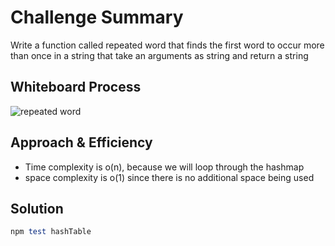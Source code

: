 # Challenge Summary

Write a function called repeated word that finds the first word to occur more than once in a string that take an arguments as string and return a string

## Whiteboard Process
<!-- Embedded whiteboard image -->
![repeated word](https://user-images.githubusercontent.com/90922969/169136093-076996d0-b1da-4b8b-8cbd-750bbe7b0e88.jpg)

## Approach & Efficiency

- Time complexity is o(n), because we will loop through the hashmap
- space complexity is o(1) since there is no additional space being used

## Solution
```ruby
npm test hashTable

```
